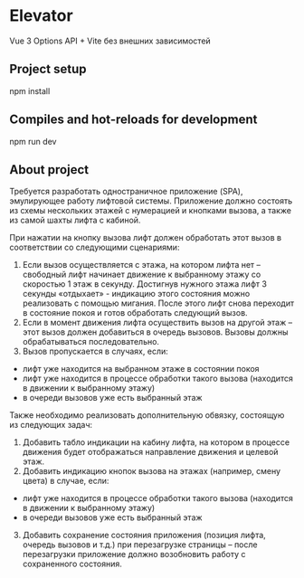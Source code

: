# Elevator
Vue 3 Options API + Vite без внешних зависимостей
## Project setup
npm install

## Compiles and hot-reloads for development
npm run dev

## About project
Требуется разработать одностраничное приложение (SPA), эмулирующее работу лифтовой системы. 
Приложение должно состоять из схемы нескольких этажей с нумерацией и кнопками вызова, а также из самой шахты лифта с кабиной.

При нажатии на кнопку вызова лифт должен обработать этот вызов в соответствии со следующими сценариями:
1. Если вызов осуществляется с этажа, на котором лифта нет – свободный
  лифт начинает движение к выбранному этажу со скоростью 1 этаж в
  секунду.
  Достигнув нужного этажа лифт 3 секунды «отдыхает» - индикацию этого
  состояния можно реализовать с помощью мигания.
  После этого лифт снова переходит в состояние покоя и готов обработать
  следующий вызов.
2. Если в момент движения лифта осуществить вызов на другой этаж – этот
  вызов должен добавиться в очередь вызовов.
  Вызовы должны обрабатываться последовательно.
3. Вызов пропускается в случаях, если:
  - лифт уже находится на выбранном этаже в состоянии покоя
  - лифт уже находится в процессе обработки такого вызова (находится в
    движении к выбранному этажу)
  - в очереди вызовов уже есть выбранный этаж

Также необходимо реализовать дополнительную обвязку, состоящую из
следующих задач:
1. Добавить табло индикации на кабину лифта, на котором в процессе
  движения будет отображаться направление движения и целевой этаж.
2. Добавить индикацию кнопок вызова на этажах (например, смену цвета) в
случае, если:
  - лифт уже находится в процессе обработки такого вызова (находится в
  движении к выбранному этажу)
  - в очереди вызовов уже есть выбранный этаж
3. Добавить сохранение состояния приложения (позиция лифта, очередь
  вызовов и т.д.) при перезагрузке страницы – после перезагрузки
  приложение должно возобновить работу с сохраненного состояния.
